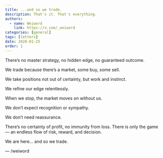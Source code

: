 ```yaml
---
title: ...and so we trade. 
description: That's it. That's everything.
authors:
  - name: Weiword
    link: https://x.com/_weiword
categories: [general]
tags: [letters]
date: 2028-01-25 
order: 1
---
```

There’s no master strategy, no hidden edge, no guaranteed outcome.

We trade because there’s a market, some buy, some sell.

We take positions not out of certainty, but work and instinct.

We refine our edge relentlessly.

When we stop, the market moves on without us.

We don’t expect recognition or sympathy.

We don’t need reassurance.

There’s no certainty of profit, no immunity from loss. There is only the game — an endless flow of risk, reward, and decision.

We are here... and so we trade.

— /weiword
